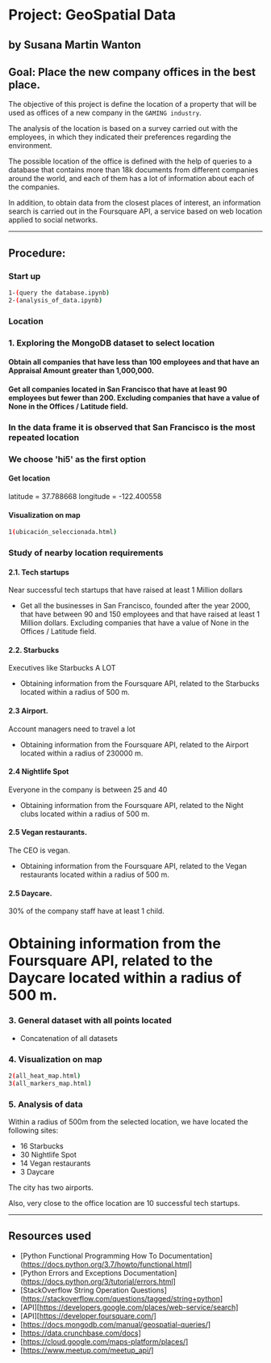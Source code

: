 

# Project: GeoSpatial Data
## by Susana Martin Wanton

## Goal: Place the new company offices in the best place.

The objective of this project is
define the location of a property that will be used as offices of a new company in the `GAMING industry`.

The analysis of the location is based on a survey carried out with the employees, in which they indicated their preferences regarding the environment.

The possible location of the office is defined with the help of queries to a database that contains more than 18k documents from different companies around the world, and each of them has a lot of information about each of the companies.

In addition, to obtain data from the closest places of interest, an information search is carried out in the Foursquare API, a service based on web location applied to social networks.

---

## Procedure:

### Start up

```bash
1-(query the database.ipynb)
2-(analysis_of_data.ipynb)
```

### Location

### 1. Exploring the MongoDB dataset to select location

#### Obtain all companies that have less than 100 employees and that have an Appraisal Amount greater than 1,000,000.

#### Get all companies located in San Francisco that have at least 90 employees but fewer than 200. Excluding companies that have a value of None in the Offices / Latitude field.

### In the data frame it is observed that San Francisco is the most repeated location

### We choose 'hi5' as the first option

#### Get location

latitude = 37.788668
longitude = -122.400558

#### Visualization on  map

```bash
1(ubicación_seleccionada.html)
```

### Study of nearby location requirements

####  2.1. Tech startups
Near successful tech startups that have raised at least 1 Million dollars

- Get all the businesses in San Francisco, founded after the year 2000, that have between 90 and 150 employees and that have raised at least 1 Million dollars. Excluding companies that have a value of None in the Offices / Latitude field.

#### 2.2. Starbucks
Executives like Starbucks A LOT

- Obtaining information from the Foursquare API, related to the Starbucks located within a radius of 500 m.

#### 2.3 Airport.
Account managers need to travel a lot

- Obtaining information from the Foursquare API, related to the Airport located within a radius of 230000 m.

#### 2.4 Nightlife Spot
Everyone in the company is between 25 and 40

- Obtaining information from the Foursquare API, related to the Night clubs located within a radius of 500 m.

#### 2.5 Vegan restaurants.
The CEO is vegan.

- Obtaining information from the Foursquare API, related to the Vegan restaurants located within a radius of 500 m.

#### 2.5 Daycare.
30% of the company staff have at least 1 child.

# Obtaining information from the Foursquare API, related to the Daycare located within a radius of 500 m.


### 3. General dataset with all points located

- Concatenation of all datasets

### 4. Visualization on  map

```bash
2(all_heat_map.html)
3(all_markers_map.html)
```

### 5. Analysis of data

Within a radius of 500m from the selected location, we have located the following sites:

- 16 Starbucks
- 30 Nightlife Spot
- 14 Vegan restaurants
- 3 Daycare

The city has two airports.

Also, very close to the office location are 10 successful tech startups.

---
## Resources used

* [Python Functional Programming How To Documentation](https://docs.python.org/3.7/howto/functional.html]
* [Python Errors and Exceptions Documentation](https://docs.python.org/3/tutorial/errors.html]
* [StackOverflow String Operation Questions](https://stackoverflow.com/questions/tagged/string+python]
* [API][https://developers.google.com/places/web-service/search]
* [API][https://developer.foursquare.com/]
* [https://docs.mongodb.com/manual/geospatial-queries/]
* [https://data.crunchbase.com/docs]
* [https://cloud.google.com/maps-platform/places/]
* [https://www.meetup.com/meetup_api/]
